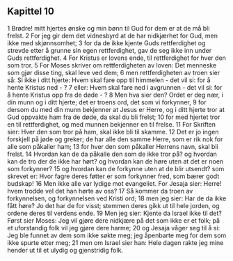 ## Kapittel 10

1 Brødre! mitt hjertes ønske og min bønn til Gud for dem er at de må bli frelst.
2 For jeg gir dem det vidnesbyrd at de har nidkjærhet for Gud, men ikke med skjønnsomhet;
3 for da de ikke kjente Guds rettferdighet og strevde etter å grunne sin egen rettferdighet, gav de seg ikke inn under Guds rettferdighet.
4 For Kristus er lovens ende, til rettferdighet for hver den som tror.
5 For Moses skriver om rettferdigheten av loven: Det menneske som gjør disse ting, skal leve ved dem;
6 men rettferdigheten av troen sier så: Si ikke i ditt hjerte: Hvem skal fare opp til himmelen - det vil si: for å hente Kristus ned - ?
7 eller: Hvem skal fare ned i avgrunnen - det vil si: for å hente Kristus opp fra de døde - ?
8 Men hva sier den? Ordet er deg nær, i din munn og i ditt hjerte; det er troens ord, det som vi forkynner,
9 for dersom du med din munn bekjenner at Jesus er Herre, og i ditt hjerte tror at Gud oppvakte ham fra de døde, da skal du bli frelst;
10 for med hjertet tror en til rettferdighet, og med munnen bekjenner en til frelse.
11 For Skriften sier: Hver den som tror på ham, skal ikke bli til skamme.
12 Det er jo ingen forskjell på jøde og greker; de har alle den samme Herre, som er rik nok for alle som påkaller ham;
13 for hver den som påkaller Herrens navn, skal bli frelst.
14 Hvordan kan de da påkalle den som de ikke tror på? og hvordan kan de tro der de ikke har hørt? og hvordan kan de høre uten at det er noen som forkynner?
15 og hvordan kan de forkynne uten at de blir utsendt? som skrevet er: Hvor fagre deres føtter er som forkynner fred, som bærer godt budskap!
16 Men ikke alle var lydige mot evangeliet. For Jesaja sier: Herre! hvem trodde vel det han hørte av oss?
17 Så kommer da troen av forkynnelsen, og forkynnelsen ved Kristi ord;
18 men jeg sier: Har de da ikke fått høre? Jo det har de for visst; stemmen deres gikk ut til hele jorden, og ordene deres til verdens ende.
19 Men jeg sier: Kjente da Israel ikke til det? Først sier Moses: Jeg vil gjøre dere nidkjære på det som ikke er et folk; på et uforstandig folk vil jeg gjøre dere harme;
20 og Jesaja våger seg til å si: Jeg ble funnet av dem som ikke søkte meg; jeg åpenbarte meg for dem som ikke spurte etter meg;
21 men om Israel sier han: Hele dagen rakte jeg mine hender ut til et ulydig og gjenstridig folk.
